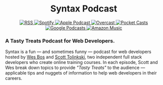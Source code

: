 <h1 align="center">Syntax Podcast</h1>

<p align="center">
  <a href="https://feed.syntax.fm/">
    <img src="https://img.shields.io/badge/RSS-ffa500?logo=rss&logoColor=fff&style=for-the-badge" alt="RSS" />
  </a>
  <a href="https://open.spotify.com/show/4kYCRYJ3yK5DQbP5tbfZby?si=bOe7-kl6RnOHapMsVnFWgw">
    <img src="https://img.shields.io/badge/Spotify-1db954?logo=spotify&logoColor=fff&style=for-the-badge" alt="Spotify" />
  </a>
  <a href="https://itunes.apple.com/ca/podcast/syntax-tasty-web-development-treats/id1253186678?mt=2">
    <img src="https://img.shields.io/badge/Apple_Podcasts-9933cc?logo=applepodcasts&logoColor=fff&style=for-the-badge" alt="Apple Podcast" />
  </a>
  <a href="https://overcast.fm/itunes1253186678/syntax-tasty-web-development-treats">
    <img src="https://img.shields.io/badge/Overcast-fc7e0f?logo=overcast&logoColor=fff&style=for-the-badge" alt="Overcast" />
  </a>
  <a href="https://pca.st/fmx9">
    <img src="https://img.shields.io/badge/Pocket_Casts-f43e37?logo=pocketcasts&logoColor=fff&style=for-the-badge" alt="Pocket Casts" />
  </a>
  <a href="https://www.google.com/podcasts?feed=aHR0cHM6Ly9mZWVkLnN5bnRheC5mbS9yc3M%3D">
    <img src="https://img.shields.io/badge/Google_Podcasts-4285f4?logo=googlepodcasts&logoColor=fff&style=for-the-badge" alt="Google Podcasts" />
  </a>
  <a href="https://music.amazon.com/podcasts/3f16a46b-6281-4fc7-99de-380fbeb6d970/syntax---tasty-web-development-treats">
    <img src="https://img.shields.io/badge/Amazon_Music-46c3d0?logo=amazonmusic&logoColor=fff&style=for-the-badge" alt="Amazon Music" />
  </a>
</p>

### A Tasty Treats Podcast for Web Developers.

Syntax is a fun — and sometimes funny — podcast for web developers hosted by <a href="https://wesbos.com">Wes Bos</a> and <a href="http://scotttolinski.com/">Scott Tolinkski</a>, two independent full stack developers who create online training courses. In each episode, Scott and Wes break down topics to provide <em>"Tasty Treats"</em> to the audience — applicable tips and nuggets of information to help web developers in their careers.
